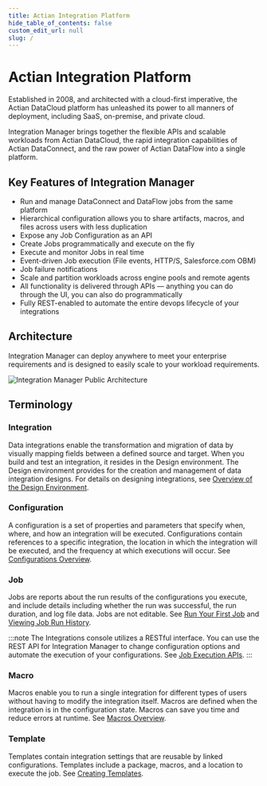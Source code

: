 ```yaml
---
title: Actian Integration Platform
hide_table_of_contents: false
custom_edit_url: null
slug: /
---
```


# Actian Integration Platform

Established in 2008, and architected with a cloud-first imperative, the Actian DataCloud platform has unleashed its power to all manners of deployment, including SaaS, on-premise, and private cloud.

Integration Manager brings together the flexible APIs and scalable workloads from Actian DataCloud, the rapid integration capabilities of Actian DataConnect, and the raw power of Actian DataFlow into a single platform.

## Key Features of Integration Manager

* Run and manage DataConnect and DataFlow jobs from the same platform
* Hierarchical configuration allows you to share artifacts, macros, and files across users with less duplication
* Expose any Job Configuration as an API
* Create Jobs programmatically and execute on the fly
* Execute and monitor Jobs in real time
* Event-driven Job execution (File events, HTTP/S, Salesforce.com OBM)
* Job failure notifications
* Scale and partition workloads across engine pools and remote agents
* All functionality is delivered through APIs &mdash; anything you can do through the UI, you can also do programmatically
* Fully REST-enabled to automate the entire devops lifecycle of your integrations

## Architecture

Integration Manager can deploy anywhere to meet your enterprise requirements and is designed to easily scale to your workload requirements.

![Integration Manager Public Architecture](/img/Integration-Manager-Public-Architecture.png)

## Terminology

### Integration

Data integrations enable the transformation and migration of data by visually mapping fields between a defined source and target. When you build and test an integration, it resides in the Design environment. The Design environment provides for the creation and management of data integration designs. For details on designing integrations, see <a href="https://docs.actian.com/actiandataplatform/index.html#page/Integrations/Design.htm#ww708298" className="externalLink" target="_blank">Overview of the Design Environment</a>.

### Configuration

A configuration is a set of properties and parameters that specify when, where, and how an integration will be executed. Configurations contain references to a specific integration, the location in which the integration will be executed, and the frequency at which executions will occur. See [Configurations Overview](./configurations/configurations-overview).

### Job

Jobs are reports about the run results of the configurations you execute, and include details including whether the run was successful, the run duration, and log file data. Jobs are not editable. See [Run Your First Job](./configurations/run-your-first-job) and [Viewing Job Run History](./jobs/viewing-job-run-history).

:::note
The Integrations console utilizes a RESTful interface. You can use the REST API for Integration Manager to change configuration options and automate the execution of your configurations. See [Job Execution APIs](./APIs/api-overview.md).
:::

### Macro

Macros enable you to run a single integration for different types of users without having to modify the integration itself. Macros are defined when the integration is in the configuration state. Macros can save you time and reduce errors at runtime. See [Macros Overview](./macros/macros-overview).

### Template

Templates contain integration settings that are reusable by linked configurations. Templates include a package, macros, and a location to execute the job. See [Creating Templates](./templates/creating-templates).